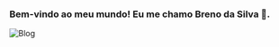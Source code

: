 ### Bem-vindo ao meu mundo! Eu me chamo Breno da Silva 🖖.

![Blog](https://img.shields.io/badge/Python-14354C?style=for-the-badge&logo=python&logoColor=white)
